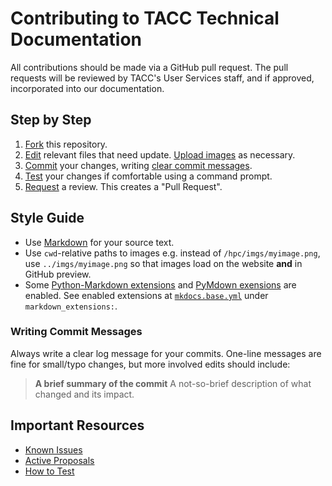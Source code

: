 # Contributing to TACC Technical Documentation

All contributions should be made via a GitHub pull request.  The pull requests will be reviewed by TACC's User Services staff, and if approved, incorporated into our documentation.

## Step by Step

1. [Fork][fork] this repository.
2. [Edit][edit] relevant files that need update.  [Upload images](https://docs.github.com/en/repositories/working-with-files/managing-files/adding-a-file-to-a-repository) as necessary.
3. [Commit][commit] your changes, writing [clear commit messages](#writing-commit-messages).
4. [Test][test] your changes if comfortable using a command prompt.
5. [Request][request] a review. This creates a "Pull Request".

## Style Guide

* Use [Markdown](https://www.markdownguide.org/) for your source text.
* Use `cwd`-relative paths to images e.g. instead of `/hpc/imgs/myimage.png`, use `../imgs/myimage.png` so that images load on the website **and** in GitHub preview.
* Some [Python-Markdown extensions](https://python-markdown.github.io/extensions/) and [PyMdown exensions](https://facelessuser.github.io/pymdown-extensions/#extensions) are enabled.  See enabled extensions at [`mkdocs.base.yml`](https://github.com/TACC/TACC-Docs/blob/main/mkdocs.base.yml) under `markdown_extensions:`.

### Writing Commit Messages

Always write a clear log message for your commits. One-line messages are fine for small/typo changes, but more involved edits should include:

> **A brief summary of the commit**
> A not-so-brief description of what changed and its impact.

## Important Resources

* [Known Issues][issues]
* [Active Proposals][proposals]
* [How to Test][test]

[issues]: https://github.com/TACC/TACC-Docs/issues
[proposals]: https://github.com/TACC/TACC-Docs/pulls
[test]: https://tacc.github.io/mkdocs-tacc/test/

[fork]: https://docs.github.com/en/pull-requests/collaborating-with-pull-requests/working-with-forks/fork-a-repo
[edit]: https://docs.github.com/en/repositories/working-with-files/managing-files/editing-files
[commit]: https://docs.github.com/en/pull-requests/committing-changes-to-your-project/creating-and-editing-commits/about-commits
[request]: https://docs.github.com/en/pull-requests/collaborating-with-pull-requests/proposing-changes-to-your-work-with-pull-requests/creating-a-pull-request

